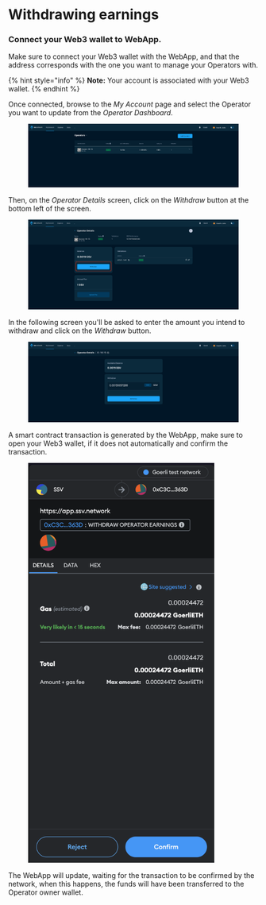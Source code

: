 # Withdrawing earnings

### Connect your Web3 wallet to WebApp.

Make sure to connect your Web3 wallet with the WebApp, and that the address corresponds with the one you want to manage your Operators with.

{% hint style="info" %}
**Note:** Your account is associated with your Web3 wallet.
{% endhint %}

Once connected, browse to the _My Account_ page and select the Operator you want to update from the _Operator Dashboard_.

<figure><img src="../../.gitbook/assets/withdrawing_earnings_1.png" alt=""><figcaption></figcaption></figure>

Then, on the _Operator Details_ screen, click on the _Withdraw_ button at the bottom left of the screen.

<figure><img src="../../.gitbook/assets/withdrawing_earnings_2.png" alt=""><figcaption></figcaption></figure>

In the following screen you'll be asked to enter the amount you intend to withdraw and click on the _Withdraw_ button.

<figure><img src="../../.gitbook/assets/withdrawing_earnings_3.png" alt=""><figcaption></figcaption></figure>

A smart contract transaction is generated by the WebApp, make sure to open your Web3 wallet, if it does not automatically and confirm the transaction.

<figure><img src="../../.gitbook/assets/withdrawing_earnings_4.png" alt="" width="375"><figcaption></figcaption></figure>

The WebApp will update, waiting for the transaction to be confirmed by the network, when this happens, the funds will have been transferred to the Operator owner wallet.
